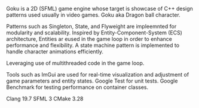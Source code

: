 Goku is a 2D (SFML) game engine whose target is showcase of C++ design patterns used usually in video games.
Goku aka Dragon ball character.


Patterns such as Singleton, State, and Flyweight are impleemnted for modularity and scalability.
Inspired by Entity-Component-System (ECS) architecture, Entities ar eused in the game loop in order to enhance performance and flexibility.
A state machine pattern is implemented to handle character animations efficiently.

Leveraging use of multithreaded code in the game loop. 

Tools such as ImGui are used for real-time visualization and adjustment of game parameters and entity states.
Google Test for unit tests.
Google Benchmark for testing performance on container classes.

Clang 19.7
SFML 3
CMake 3.28
